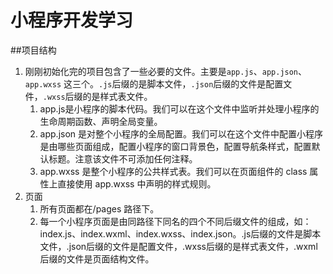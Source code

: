 # 小程序开发学习

##项目结构
1. 刚刚初始化完的项目包含了一些必要的文件。主要是```app.js```、```app.json```、```app.wxss``` 这三个。```.js```后缀的是脚本文件，```.json```后缀的文件是配置文件，```.wxss```后缀的是样式表文件。
	1. app.js是小程序的脚本代码。我们可以在这个文件中监听并处理小程序的生命周期函数、声明全局变量。
	2. app.json 是对整个小程序的全局配置。我们可以在这个文件中配置小程序是由哪些页面组成，配置小程序的窗口背景色，配置导航条样式，配置默认标题。注意该文件不可添加任何注释。
	3. app.wxss 是整个小程序的公共样式表。我们可以在页面组件的 class 属性上直接使用 app.wxss 中声明的样式规则。
2. 页面
	1. 所有页面都在/pages 路径下。
	2. 每一个小程序页面是由同路径下同名的四个不同后缀文件的组成，如：index.js、index.wxml、index.wxss、index.json。.js后缀的文件是脚本文件，.json后缀的文件是配置文件，.wxss后缀的是样式表文件，.wxml后缀的文件是页面结构文件。